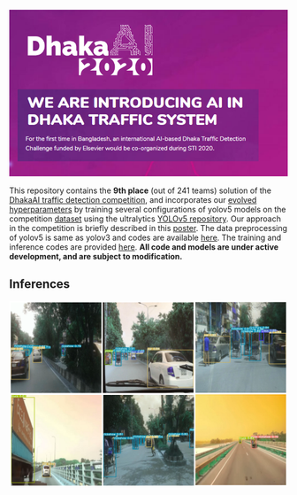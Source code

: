 ![](DhakaAI.png)


This repository contains the **9th place** (out of 241 teams) solution of the [DhakaAI traffic detection competition](https://dhaka-ai.com/), and incorporates our [evolved hyperparameters](https://github.com/hisham32/yolov5/tree/master/data) by training several configurations of yolov5 models on the competition [dataset](https://doi.org/10.7910/DVN/POREXF) using the ultralytics [YOLOv5 repository](https://github.com/ultralytics/yolov5). Our approach in the competition is briefly described in this [poster](https://github.com/hisham32/DhakaAI-yolov5/blob/master/Improving%20Multi-class%20Vehicle%20Detection%20Using%20YOLOv5%20Coupled%20with%20Hyperparameter%20Evolution.pdf). The data preprocessing of yolov5 is same as yolov3 and codes are available [here](https://github.com/hisham32/DhakaAI-yolov5/blob/master/DhakaAI_YOLOv5_Data_Preprocessing.ipynb). The training and inference codes are provided [here](https://github.com/hisham32/DhakaAI-yolov5/blob/master/DhakaAI_YOLOv5_Training%2BEvaluation.ipynb). 
**All code and models are under active development, and are subject to modification.** 



## Inferences

![](inference.png)


